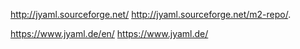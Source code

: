 http://jyaml.sourceforge.net/
http://jyaml.sourceforge.net/m2-repo/.

https://www.jyaml.de/en/
https://www.jyaml.de/
